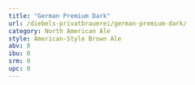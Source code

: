 ```yaml
---
title: "German Premium Dark"
url: /diebels-privatbrauerei/german-premium-dark/
category: North American Ale
style: American-Style Brown Ale
abv: 0
ibu: 0
srm: 0
upc: 0
---
```


